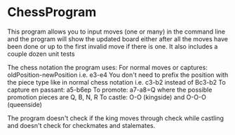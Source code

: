 # ChessProgram
This program allows you to input moves (one or many) in the command line and the program will show the updated board either after all the moves have been done or up to the first invalid move if there is one. It also includes a couple dozen unit tests

The chess notation the program uses:
For normal moves or captures: oldPosition-newPosition i.e. e3-e4
You don't need to prefix the position with the piece type like in normal chess notation i.e. c3-b2 instead of Bc3-b2
To capture en passant: a5-b6ep
To promote: a7-a8=Q where the possible promotion pieces are Q, B, N, R
To castle: O-O (kingside) and O-O-O (queenside)

The program doesn't check if the king moves through check while castling and doesn't check for checkmates and stalemates.
